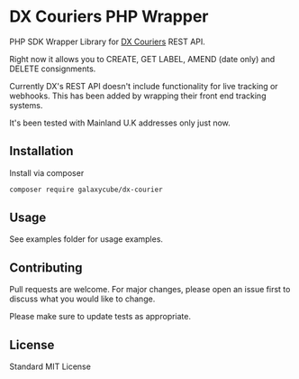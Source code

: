 # DX Couriers PHP Wrapper

PHP SDK Wrapper Library for  [DX Couriers](https://www.dxdelivery.com/) REST API.

Right now it allows you to CREATE, GET LABEL, AMEND (date only) and DELETE consignments.

Currently DX's REST API doesn't include functionality for live tracking or webhooks.  This has been added by wrapping their front end tracking systems.

It's been tested with Mainland U.K addresses only just now. 

## Installation

Install via composer

```bash
composer require galaxycube/dx-courier
```

## Usage

See examples folder for usage examples.

## Contributing
Pull requests are welcome. For major changes, please open an issue first to discuss what you would like to change.

Please make sure to update tests as appropriate.

## License

Standard MIT License